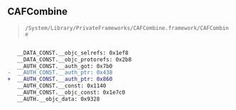 ## CAFCombine

> `/System/Library/PrivateFrameworks/CAFCombine.framework/CAFCombine`

```diff

   __DATA_CONST.__objc_selrefs: 0x1ef8
   __DATA_CONST.__objc_protorefs: 0x2b8
   __AUTH_CONST.__auth_got: 0x7b0
-  __AUTH_CONST.__auth_ptr: 0x438
+  __AUTH_CONST.__auth_ptr: 0x860
   __AUTH_CONST.__const: 0x1140
   __AUTH_CONST.__objc_const: 0x1e7c0
   __AUTH.__objc_data: 0x9328

```
